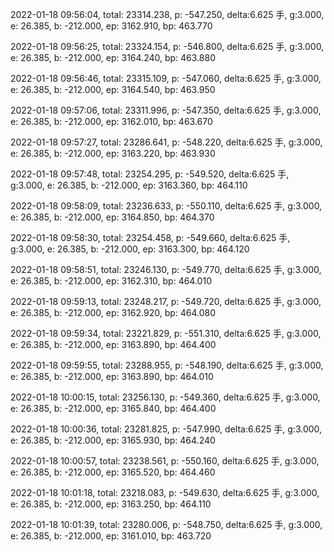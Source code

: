 2022-01-18 09:56:04, total: 23314.238, p: -547.250, delta:6.625 手, g:3.000, e: 26.385, b: -212.000, ep: 3162.910, bp: 463.770

2022-01-18 09:56:25, total: 23324.154, p: -546.800, delta:6.625 手, g:3.000, e: 26.385, b: -212.000, ep: 3164.240, bp: 463.880

2022-01-18 09:56:46, total: 23315.109, p: -547.060, delta:6.625 手, g:3.000, e: 26.385, b: -212.000, ep: 3164.540, bp: 463.950

2022-01-18 09:57:06, total: 23311.996, p: -547.350, delta:6.625 手, g:3.000, e: 26.385, b: -212.000, ep: 3162.010, bp: 463.670

2022-01-18 09:57:27, total: 23286.641, p: -548.220, delta:6.625 手, g:3.000, e: 26.385, b: -212.000, ep: 3163.220, bp: 463.930

2022-01-18 09:57:48, total: 23254.295, p: -549.520, delta:6.625 手, g:3.000, e: 26.385, b: -212.000, ep: 3163.360, bp: 464.110

2022-01-18 09:58:09, total: 23236.633, p: -550.110, delta:6.625 手, g:3.000, e: 26.385, b: -212.000, ep: 3164.850, bp: 464.370

2022-01-18 09:58:30, total: 23254.458, p: -549.660, delta:6.625 手, g:3.000, e: 26.385, b: -212.000, ep: 3163.300, bp: 464.120

2022-01-18 09:58:51, total: 23246.130, p: -549.770, delta:6.625 手, g:3.000, e: 26.385, b: -212.000, ep: 3162.310, bp: 464.010

2022-01-18 09:59:13, total: 23248.217, p: -549.720, delta:6.625 手, g:3.000, e: 26.385, b: -212.000, ep: 3162.920, bp: 464.080

2022-01-18 09:59:34, total: 23221.829, p: -551.310, delta:6.625 手, g:3.000, e: 26.385, b: -212.000, ep: 3163.890, bp: 464.400

2022-01-18 09:59:55, total: 23288.955, p: -548.190, delta:6.625 手, g:3.000, e: 26.385, b: -212.000, ep: 3163.890, bp: 464.010

2022-01-18 10:00:15, total: 23256.130, p: -549.360, delta:6.625 手, g:3.000, e: 26.385, b: -212.000, ep: 3165.840, bp: 464.400

2022-01-18 10:00:36, total: 23281.825, p: -547.990, delta:6.625 手, g:3.000, e: 26.385, b: -212.000, ep: 3165.930, bp: 464.240

2022-01-18 10:00:57, total: 23238.561, p: -550.160, delta:6.625 手, g:3.000, e: 26.385, b: -212.000, ep: 3165.520, bp: 464.460

2022-01-18 10:01:18, total: 23218.083, p: -549.630, delta:6.625 手, g:3.000, e: 26.385, b: -212.000, ep: 3163.250, bp: 464.110

2022-01-18 10:01:39, total: 23280.006, p: -548.750, delta:6.625 手, g:3.000, e: 26.385, b: -212.000, ep: 3161.010, bp: 463.720